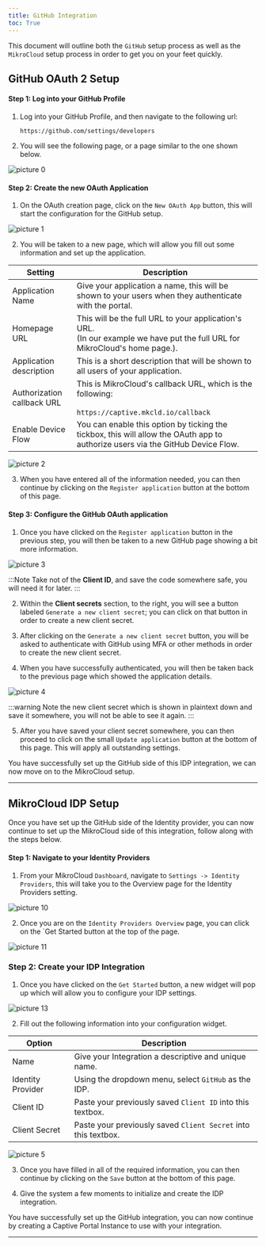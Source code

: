 ```yaml
---
title: GitHub Integration
toc: True
---
```


This document will outline both the `GitHub` setup process as well as the `MikroCloud` setup process in order to get you on your feet quickly.

## GitHub OAuth 2 Setup
#### Step 1: Log into your GitHub Profile
1. Log into your GitHub Profile, and then navigate to the following url:
    
    `https://github.com/settings/developers`

2. You will see the following page, or a page similar to the one shown below.
<!-- Insert Image -->
![picture 0](https://cdn.mkcld.io/33491413d1bf8585f67a4714b8e37e93df3efcf2eff8007793fa20f7903cda95.png)  

#### Step 2: Create the new OAuth Application
1. On the OAuth creation page, click on the `New OAuth App` button, this will start the configuration for the GitHub setup.
<!-- Insert Image -->
![picture 1](https://cdn.mkcld.io/b9260e69b431b9c5c8fb4110ca2505fc0896e84c354a5a5871299fd4e3ffc454.png)  

2. You will be taken to a new page, which will allow you fill out some information and set up the application.

| Setting | Description |
| --- | --- |
| Application Name | Give your application a name, this will be shown to your users when they authenticate with the portal. |
| Homepage URL | This will be the full URL to your application's URL. <br> (In our example we have put the full URL for MikroCloud's home page.). |
| Application description | This is a short description that will be shown to all users of your application. |
| Authorization callback URL | This is MikroCloud's callback URL, which is the following: <br><br> `https://captive.mkcld.io/callback`|
| Enable Device Flow | You can enable this option by ticking the tickbox, this will allow the OAuth app to authorize users via the GitHub Device Flow. |

<!-- Insert Image -->
![picture 2](https://cdn.mkcld.io/f59522926659d97dba46e0f84870e5b71f71ac27e70b47f92d86cf5b89eb14cf.png)  

3. When you have entered all of the information needed, you can then continue by clicking on the `Register application` button at the bottom of this page.

#### Step 3: Configure the GitHub OAuth application
1. Once you have clicked on the `Register application` button in the previous step, you will then be taken to a new GitHub page showing a bit more information.
<!-- Insert Image -->
![picture 3](https://cdn.mkcld.io/3fbc52c77e3f78dc63e05981c491e63f9b83e50ea32c536d7214b024e6f5c41d.png)  

:::Note
Take not of the **Client ID**, and save the code somewhere safe, you will need it for later.
:::

2. Within the **Client secrets** section, to the right, you will see a button labeled `Generate a new client secret`; you can click on that button in order to create a new client secret.

3. After clicking on the `Generate a new client secret` button, you will be asked to authenticate with GitHub using MFA or other methods in order to create the new client secret.

4. When you have successfully authenticated, you will then be taken back to the previous page which showed the application details.
<!-- Insert Image -->
![picture 4](https://cdn.mkcld.io/d63fce0f5de1a9cd5dd1d76a95254e5e1a7a33d144059cff3699873dd115525e.png)  

:::warning
Note the new client secret which is shown in plaintext down and save it somewhere, you will not be able to see it again.
:::

5. After you have saved your client secret somewhere, you can then proceed to click on the small `Update application` button at the bottom of this page. This will apply all outstanding settings.
<!-- Insert Image -->


You have successfully set up the GitHub side of this IDP integration, we can now move on to the MikroCloud setup.

---
## MikroCloud IDP Setup
Once you have set up the GitHub side of the Identity provider, you can now continue to set up the MikroCloud side of this integration, follow along with the steps below.

#### Step 1: Navigate to your Identity Providers
1. From your MikroCloud `Dashboard`, navigate to `Settings -> Identity Providers`, this will take you to the Overview page for the Identity Providers setting.
<!-- Insert Image -->
![picture 10](https://cdn.mkcld.io/d9908289ea65b7c1b7a2776ad188ad9d0fa27d36d6540a2beed7ba8a09684bdc.png)  

2. Once you are on the `Identity Providers Overview` page, you can click on the `Get Started button at the top of the page.
<!-- Insert Image -->
![picture 11](https://cdn.mkcld.io/cec22f30fb509056bc7191c5f1e97bfecb6d6f610e60327b2ab4089d2173c3c1.png)  

### Step 2: Create your IDP Integration
1. Once you have clicked on the `Get Started` button, a new widget will pop up which will allow you to configure your IDP settings.
<!-- Insert Image -->
![picture 13](https://cdn.mkcld.io/12134b09618c7dc6cdbd8dc85805d410d78f62656b0b226d37ad77d9d396b3dd.png) 

2. Fill out the following information into your configuration widget.

| Option | Description |
| --- | --- |
| Name | Give your Integration a descriptive and unique name. |
| Identity Provider | Using the dropdown menu, select `GitHub` as the IDP. |
| Client ID | Paste your previously saved `Client ID` into this textbox. |
| Client Secret | Paste your previously saved `Client Secret` into this textbox. |

<!-- Insert Image -->
![picture 5](https://cdn.mkcld.io/80a196d43e9bd90928dca6e1369f1c1453749c7bbd7d676f9a3530b5e50dd825.png)  

3. Once you have filled in all of the required information, you can then continue by clicking on the `Save` button at the bottom of this page.

4. Give the system a few moments to initialize and create the IDP integration.


You have successfully set up the GitHub integration, you can now continue by creating a Captive Portal Instance to use with your integration.

---